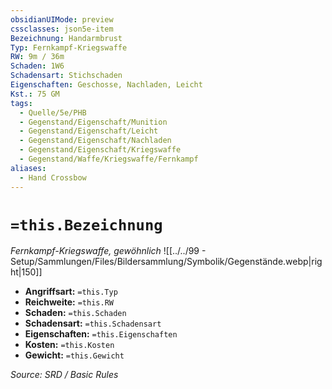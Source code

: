 ```yaml
---
obsidianUIMode: preview
cssclasses: json5e-item
Bezeichnung: Handarmbrust
Typ: Fernkampf-Kriegswaffe
RW: 9m / 36m
Schaden: 1W6
Schadensart: Stichschaden
Eigenschaften: Geschosse, Nachladen, Leicht
Kst.: 75 GM
tags:
  - Quelle/5e/PHB
  - Gegenstand/Eigenschaft/Munition
  - Gegenstand/Eigenschaft/Leicht
  - Gegenstand/Eigenschaft/Nachladen
  - Gegenstand/Eigenschaft/Kriegswaffe
  - Gegenstand/Waffe/Kriegswaffe/Fernkampf
aliases:
  - Hand Crossbow
---
```

# `=this.Bezeichnung`
*Fernkampf-Kriegswaffe, gewöhnlich*
![[../../99 - Setup/Sammlungen/Files/Bildersammlung/Symbolik/Gegenstände.webp|right|150]]

- **Angriffsart:** `=this.Typ`
- **Reichweite:** `=this.RW`
- **Schaden:** `=this.Schaden`
- **Schadensart:** `=this.Schadensart`
- **Eigenschaften:** `=this.Eigenschaften`
- **Kosten:** `=this.Kosten`
- **Gewicht:** `=this.Gewicht`

*Source: SRD / Basic Rules*